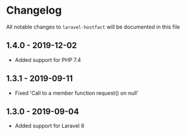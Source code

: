 # Changelog

All notable changes to `laravel-hostfact` will be documented in this file

## 1.4.0 - 2019-12-02

- Added support for PHP 7.4

## 1.3.1 - 2019-09-11

- Fixed 'Call to a member function request() on null'

## 1.3.0 - 2019-09-04

- Added support for Laravel 6
